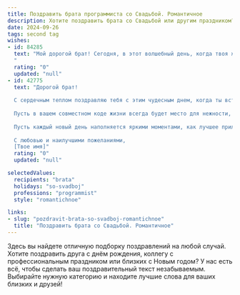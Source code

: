 ```yaml
---
title: Поздравить брата программиста со Свадьбой. Романтичное
description: Хотите поздравить брата со Свадьбой или другим праздником? Наш ИИ создаст незабываемое поздравление, а вы обязательно выделитесь среди других.  
date: 2024-09-26
tags: second tag
wishes:
- id: 84285
  text: "Мой дорогой брат! Сегодня, в этот волшебный день, когда твоя жизнь переходит на новый, невероятный уровень, я хочу пожелать тебе и твоей прекрасной невесте океана счастья, безбрежного моря любви и бесконечного звёздного неба взаимопонимания. Пусть ваш семейный код будет написан на языке нежности и заботы, а каждый день вашей совместной жизни будет уникальной программой, наполненной радостью, теплом и нежностью.  Пусть путь вашей жизни будет лёгким и светлым, как самый элегантный и эффективный код, который ты когда-либо создавал.  Счастья вам, мои дорогие!
  "
  rating: "0"
  updated: "null"
- id: 42775
  text: "Дорогой брат!
  
  С сердечным теплом поздравляю тебя с этим чудесным днем, когда ты вступаешь на новый этап своей жизни — в мир любви и счастья! Пусть ваш союз будет как тщательно написанная программа, где каждая строка пропитана взаимопониманием, а каждая функция приносит радость.
  
  Пусть в вашем совместном коде жизни всегда будет место для нежности, уважения и поддержки. Желаю, чтобы вы всегда находили общий язык, решая любые задачи вместе и не забывая про чувство юмора, которое так важно в жизни!
  
  Пусть каждый новый день наполняется яркими моментами, как лучшее приложение, а ваши сердца бьются в унисон, создавая самую красивую историю любви.
  
  С любовью и наилучшими пожеланиями,
  [Твое имя]"
  rating: "0"
  updated: "null"

selectedValues:
  recipients: "brata"
  holidays: "so-svadboj"
  professions: "programmist"
  style: "romantichnoe"

links:
- slug: "pozdravit-brata-so-svadboj-romantichnoe"
  title: "Поздравить брата со Свадьбой. Романтичное"
---
```


Здесь вы найдете отличную подборку поздравлений на любой случай.
Хотите поздравить друга с днём рождения, коллегу с профессиональным праздником или близких с Новым годом? У нас есть всё, чтобы сделать ваш поздравительный текст незабываемым. Выбирайте нужную категорию и находите лучшие слова для ваших близких и друзей!
